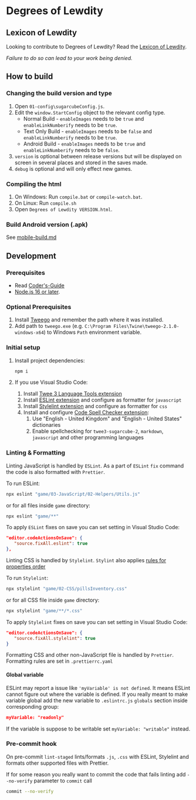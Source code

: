 # Degrees of Lewdity

## Lexicon of Lewdity

Looking to contribute to Degrees of Lewdity? Read the [Lexicon of Lewdity](https://gitgud.io/Vrelnir/degrees-of-lewdity/-/wikis/home).

_Failure to do so can lead to your work being denied._

## How to build

### Changing the build version and type

1. Open `01-config\sugarcubeConfig.js`.
2. Edit the `window.StartConfig` object to the relevant config type.
   - Normal Build - `enableImages` needs to be `true` and `enableLinkNumberify` needs to be `true`.
   - Text Only Build - `enableImages` needs to be `false` and `enableLinkNumberify` needs to be `true`.
   - Android Build - `enableImages` needs to be `true` and `enableLinkNumberify` needs to be `false`.
3. `version` is optional between release versions but will be displayed on screen in several places and stored in the saves made.
4. `debug` is optional and will only effect new games.

### Compiling the html

1. On Windows: Run `compile.bat` or `compile-watch.bat`.
2. On Linux: Run `compile.sh`
3. Open `Degrees of Lewdity VERSION.html`.

### Build Android version (.apk)

See [mobile-build.md](docs\mobile-build.md)

## Development

### Prerequisites

- Read [Coder's-Guide](https://gitgud.io/Vrelnir/degrees-of-lewdity/-/wikis/Programming/Coder's-Guide)
- [Node.js 16 or later](https://nodejs.org/en/).

### Optional Prerequisites

1. Install [Tweego](http://www.motoslave.net/tweego/) and remember the path where it was installed.
2. Add path to `tweego.exe` (e.g. `C:\Program Files\Twine\tweego-2.1.0-windows-x64`) to Windows `Path` environment variable.

### Initial setup

1. Install project dependencies:

   ```bash
   npm i
   ```

2. If you use Visual Studio Code:
   1. Install [Twee 3 Language Tools extension](https://marketplace.visualstudio.com/items?itemName=cyrusfirheir.twee3-language-tools)
   2. Install [ESLint extension](https://marketplace.visualstudio.com/items?itemName=dbaeumer.vscode-eslint) and configure as formatter for `javascript`
   3. Install [Stylelint extension](https://marketplace.visualstudio.com/items?itemName=stylelint.vscode-stylelint) and configure as formatter for `css`
   4. Install and configure [Code Spell Checker extension](https://marketplace.visualstudio.com/items?itemName=streetsidesoftware.code-spell-checker):
      1. Use "English - United Kingdom" and "English - United States" dictionaries
      2. Enable spellchecking for `twee3-sugarcube-2`, `markdown`, `javascript` and other programming languages

### Linting & Formatting

Linting JavaScript is handled by `ESLint`. As a part of `ESLint` `fix` command the code is also formatted with `Prettier`.

To run ESLint:

```bash
npx eslint "game/03-JavaScript/02-Helpers/Utils.js"
```

or for all files inside `game` directory:

```bash
npx eslint "game/**"
```

To apply `ESLint` fixes on save you can set setting in Visual Studio Code:

```json
"editor.codeActionsOnSave": {
   "source.fixAll.eslint": true
},
```

Linting CSS is handled by `Stylelint`. `Stylint` also applies [rules for properties order](https://github.com/cahamilton/stylelint-config-property-sort-order-smacss)

To run `Stylelint`:

```bash
npx stylelint "game/02-CSS/pillsInventory.css"
```

or for all CSS file inside `game` directory:

```bash
npx stylelint "game/**/*.css"
```

To apply `Stylelint` fixes on save you can set setting in Visual Studio Code:

```json
"editor.codeActionsOnSave": {
   "source.fixAll.stylelint": true
}
```

Formatting CSS and other non-JavaScript file is handled by `Prettier`. Formatting rules are set in `.prettierrc.yaml`

#### Global variable

ESLint may report a issue like `'myVariable' is not defined`. It means ESLint cannot figure out where the variable is defined. If you really meant to make variable global add the new variable to `.eslintrc.js` `globals` section inside corresponding group:

```json
myVariable: "readonly"
```

If the variable is suppose to be writable set `myVariable: "writable"` instead.

### Pre-commit hook

On pre-commit `lint-staged` lints/formats `.js`, `.css` with ESLint, Stylelint and formats other supported files with Prettier.

If for some reason you really want to commit the code that fails linting add `--no-verify` parameter to `commit` call

```bash
commit --no-verify
```
